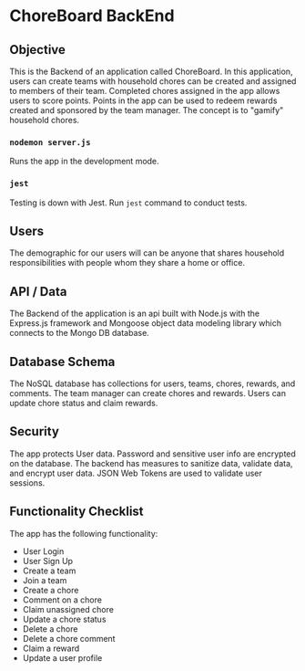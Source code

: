 # ChoreBoard BackEnd

## Objective
This is the Backend of an application called ChoreBoard. In this application, users can create teams with household chores can be created and assigned to members of their team. Completed chores assigned in the app allows users to score points. Points in the app can be used to redeem rewards created and sponsored by the team manager. The concept is to "gamify" household chores.

### `nodemon server.js`

Runs the app in the development mode.

### `jest`

Testing is down with Jest. Run `jest` command to conduct tests.

## Users
The demographic for our users will can be anyone that shares household responsibilities with people whom they share a home or office.

## API / Data
The Backend of the application is an api built with Node.js with the Express.js framework and Mongoose object data modeling library which connects to the Mongo DB database.

## Database Schema
The NoSQL database has collections for users, teams, chores, rewards, and comments. The team manager can create chores and rewards. Users can update chore status and claim rewards.

## Security
The app protects User data. Password and sensitive user info are encrypted on the database. The backend has measures to sanitize data, validate data, and encrypt user data. JSON Web Tokens are used to validate user sessions.

## Functionality Checklist
The app has the following functionality:  
- User Login 
- User Sign Up
- Create a team
- Join a team
- Create a chore
- Comment on a chore
- Claim unassigned chore
- Update a chore status
- Delete a chore
- Delete a chore comment
- Claim a reward
- Update a user profile